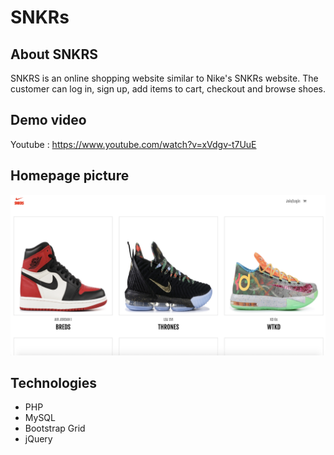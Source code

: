 # SNKRs

## About SNKRS
SNKRS is an online shopping website similar to Nike's SNKRs website. The customer can log in, sign up, add items to cart, checkout and browse shoes.

## Demo video
Youtube : https://www.youtube.com/watch?v=xVdgv-t7UuE

## Homepage picture
![alt text](https://github.com/SokolSheri/SNKRS/blob/master/snkrs.png?raw=true)

## Technologies
- PHP
- MySQL
- Bootstrap Grid
- jQuery
